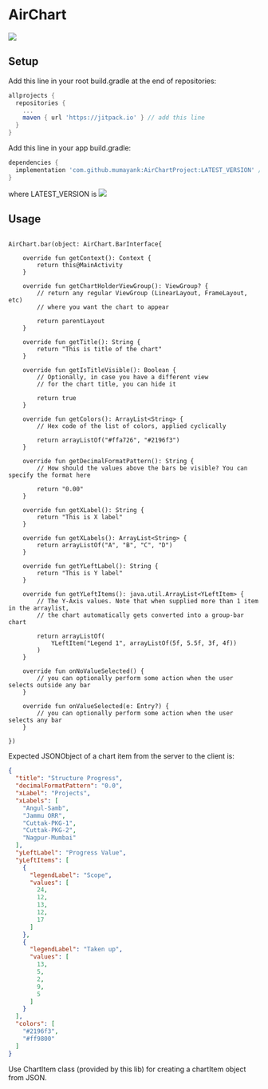 # AirChart
[![](https://jitpack.io/v/mumayank/AirChartProject.svg)](https://jitpack.io/#mumayank/AirChartProject)

## Setup

Add this line in your root build.gradle at the end of repositories:

```gradle
allprojects {
  repositories {
    ...
    maven { url 'https://jitpack.io' } // add this line
  }
}
  ```
Add this line in your app build.gradle:
```gradle
dependencies {
  implementation 'com.github.mumayank:AirChartProject:LATEST_VERSION' // add this line
}
```
where LATEST_VERSION is [![](https://jitpack.io/v/mumayank/AirChartProject.svg)](https://jitpack.io/#mumayank/AirChartProject)

## Usage

```

AirChart.bar(object: AirChart.BarInterface{

    override fun getContext(): Context {
        return this@MainActivity
    }

    override fun getChartHolderViewGroup(): ViewGroup? {
        // return any regular ViewGroup (LinearLayout, FrameLayout, etc)
        // where you want the chart to appear

        return parentLayout
    }

    override fun getTitle(): String {
        return "This is title of the chart"
    }

    override fun getIsTitleVisible(): Boolean {
        // Optionally, in case you have a different view
        // for the chart title, you can hide it

        return true
    }

    override fun getColors(): ArrayList<String> {
        // Hex code of the list of colors, applied cyclically

        return arrayListOf("#ffa726", "#2196f3")
    }

    override fun getDecimalFormatPattern(): String {
        // How should the values above the bars be visible? You can specify the format here

        return "0.00"
    }

    override fun getXLabel(): String {
        return "This is X label"
    }

    override fun getXLabels(): ArrayList<String> {
        return arrayListOf("A", "B", "C", "D")
    }

    override fun getYLeftLabel(): String {
        return "This is Y label"
    }

    override fun getYLeftItems(): java.util.ArrayList<YLeftItem> {
        // The Y-Axis values. Note that when supplied more than 1 item in the arraylist,
        // the chart automatically gets converted into a group-bar chart

        return arrayListOf(
            YLeftItem("Legend 1", arrayListOf(5f, 5.5f, 3f, 4f))
        )
    }

    override fun onNoValueSelected() {
        // you can optionally perform some action when the user selects outside any bar
    }

    override fun onValueSelected(e: Entry?) {
        // you can optionally perform some action when the user selects any bar
    }

})

```

Expected JSONObject of a chart item from the server to the client is:

```json
{
  "title": "Structure Progress",
  "decimalFormatPattern": "0.0",
  "xLabel": "Projects",
  "xLabels": [
    "Angul-Samb",
    "Jammu ORR",
    "Cuttak-PKG-1",
    "Cuttak-PKG-2",
    "Nagpur-Mumbai"
  ],
  "yLeftLabel": "Progress Value",
  "yLeftItems": [
    {
      "legendLabel": "Scope",
      "values": [
        24,
        12,
        13,
        12,
        17
      ]
    },
    {
      "legendLabel": "Taken up",
      "values": [
        13,
        5,
        2,
        9,
        5
      ]
    }
  ],
  "colors": [
    "#2196f3",
    "#ff9800"
  ]
}
```

Use ChartItem class (provided by this lib) for creating a chartItem object from JSON.
